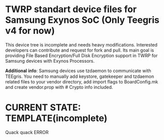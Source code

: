 # TWRP standart device files for Samsung Exynos SoC (Only Teegris v4 for now)
This device tree is incomplete and needs heavy modifications. Interested developers can contribute and request for fork and pull. Its main goal is providing File Based Encryption/Full Disk Encryption support in TWRP for Samsung devices with Exynos Processors.

𝐀𝐝𝐝𝐢𝐭𝐢𝐨𝐧𝐚𝐥 𝐢𝐧𝐟𝐨: Samsung devices use tzdaemon to communicate with TEEgris. You need to manually add keystore, gatekeeper and tzdaemon related files to your vendor directory, add import flags to BoardConfig.mk and create vendor.prop with # Crypto info included.

# CURRENT STATE: TEMPLATE(incomplete)

<p>
Quack quack
<text color=red>ERROR</text>
</p>
